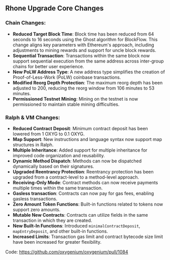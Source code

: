 ## Rhone Upgrade Core Changes

### Chain Changes:
- **Reduced Target Block Time**: Block time has been reduced from 64 seconds to 16 seconds using the Ghost algorithm for BlockFlow. This change aligns key parameters with Ethereum's approach, including adjustments to mining rewards and support for uncle block rewards.
- **Sequential Transaction**: Transactions within the same block now support sequential execution from the same address across inter-group chains for better user experience.
- **New PoLW Address Type**: A new address type simplifies the creation of Proof-of-Less-Work (PoLW) coinbase transactions.
- **Modified Reorg Depth Protection**: The maximum reorg depth has been adjusted to 200, reducing the reorg window from 106 minutes to 53 minutes.
- **Permissioned Testnet Mining**: Mining on the testnet is now permissioned to maintain stable mining difficulties.

### Ralph & VM Changes:
- **Reduced Contract Deposit**: Minimum contract deposit has been lowered from 1 OXYG to 0.1 OXYG.
- **Map Support**: New instructions and language syntax now support map structures in Ralph.
- **Multiple Inheritance**: Added support for multiple inheritance for improved code organization and reusability.
- **Dynamic Method Dispatch**: Methods can now be dispatched dynamically based on their signatures.
- **Upgraded Reentrancy Protection**: Reentrancy protection has been upgraded from a contract-level to a method-level approach.
- **Receiving-Only Mode**: Contract methods can now receive payments multiple times within the same transaction.
- **Gasless transaction**: Contracts can now pay for gas fees, enabling gasless transactions.
- **Zero Amount Token Functions**: Built-in functions related to tokens now support zero amounts.
- **Mutable New Contracts**: Contracts can utilize fields in the same transaction in which they are created.
- **New Built-In Functions**: Introduced `minimalContractDeposit`, `mapEntryDeposit`, and other built-in functions.
- **Increased Limits**: Transaction gas limit and contract bytecode size limit have been increased for greater flexibility.

Code: https://github.com/oxygenium/oxygenium/pull/1084